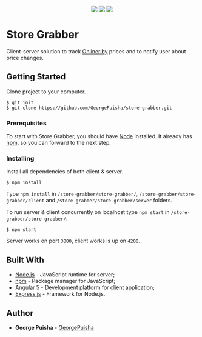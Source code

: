 
<p align="center">
    <a href="https://codeclimate.com/github/GeorgePuisha/store-grabber/maintainability"><img src="https://api.codeclimate.com/v1/badges/5c5e3af606dde6d42af8/maintainability" /></a>
    <a class="badge-align" href="https://www.codacy.com/app/GeorgePuisha/store-grabber?utm_source=github.com&amp;utm_medium=referral&amp;utm_content=GeorgePuisha/store-grabber&amp;utm_campaign=Badge_Grade"><img src="https://api.codacy.com/project/badge/Grade/db94870597bf4c929e7167f8d779d8c0"/></a>
    <a href="https://circleci.com/gh/GeorgePuisha/store-grabber"><img src="https://circleci.com/gh/GeorgePuisha/store-grabber.svg?style=svg" /></a>
</p>

# Store Grabber

Client-server solution to track [Onliner.by](https://catalog.onliner.by/) prices and to notify user about price changes.


## Getting Started

Clone project to your computer.

```
$ git init
$ git clone https://github.com/GeorgePuisha/store-grabber.git
```
### Prerequisites

To start with Store Grabber, you should have [Node](https://nodejs.org/en/download/package-manager/) installed. It already has [npm](https://github.com/npm/npm), so you can forward to the next step.

### Installing

Install all dependencies of both client & server.

```
$ npm install
```

Type `npm install` in `/store-grabber/store-grabber/`, `/store-grabber/store-grabber/client` and `/store-grabber/store-grabber/server` folders.

To run server & client concurrently on localhost type `npm start` in `/store-grabber/store-grabber/`.

```
$ npm start
```

Server works on port `3000`, client works is up on `4200`.


## Built With

* [Node.js](https://github.com/nodejs/node) - JavaScript runtime for server;
* [npm](https://github.com/npm/npm) - Package manager for JavaScript;
* [Angular 5](https://github.com/angular/angular) - Development platform for client application;
* [Express.js](https://github.com/expressjs/express) - Framework for Node.js.

## Author

* **George Puisha** - [GeorgePuisha](https://github.com/GeorgePuisha)
